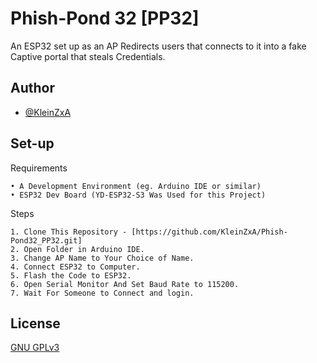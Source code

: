 
# Phish-Pond 32 [PP32]

An ESP32 set up as an AP Redirects users that connects to it into a fake Captive portal that steals Credentials. 

## Author

- [@KleinZxA](https://github.com/KleinZxA)



## Set-up

Requirements
    
    • A Development Environment (eg. Arduino IDE or similar)
    • ESP32 Dev Board (YD-ESP32-S3 Was Used for this Project)

Steps

    1. Clone This Repository - [https://github.com/KleinZxA/Phish-Pond32_PP32.git]
    2. Open Folder in Arduino IDE.
    3. Change AP Name to Your Choice of Name.
    4. Connect ESP32 to Computer.
    5. Flash the Code to ESP32.
    6. Open Serial Monitor And Set Baud Rate to 115200.
    7. Wait For Someone to Connect and login.
## License

[GNU GPLv3 ](https://choosealicense.com/licenses/gpl-3.0/)

